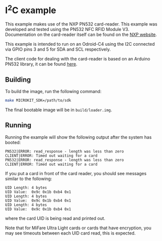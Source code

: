 <!--
    Copyright 2024, UNSW

    SPDX-License-Identifier: BSD-2-Clause
-->

# I<sup>2</sup>C example

This example makes use of the NXP PN532 card-reader. This example was developed and tested using
the PN532 NFC RFID Module V3. Documentation on the card-reader itself can be found
on the [NXP website](https://www.nxp.com/docs/en/user-guide/141520.pdf).

This example is intended to run on an Odroid-C4 using the I2C connected via GPIO pins 3 and 5
for SDA and SCL respectively.

The client code for dealing with the card-reader is based on an Arduino PN532 library, it can
be found [here](https://github.com/elechouse/PN532/).

## Building

To build the image, run the following command:
```sh
make MICROKIT_SDK=/path/to/sdk
```

The final bootable image will be in `build/loader.img`.

## Running

Running the example will show the following output after the system has booted:
```
PN532|ERROR: read_response - length was less than zero
CLIENT|ERROR: Timed out waiting for a card
PN532|ERROR: read_response - length was less than zero
CLIENT|ERROR: Timed out waiting for a card
```

If you put a card in front of the card reader, you should see messages similar to
the following:
```
UID Length: 4 bytes
UID Value:  0x9c 0x1b 0xb4 0x1
UID Length: 4 bytes
UID Value:  0x9c 0x1b 0xb4 0x1
UID Length: 4 bytes
UID Value:  0x9c 0x1b 0xb4 0x1
```

where the card UID is being read and printed out.

Note that for MiFare Ultra Light cards or cards that have encryption, you may
see timeouts between each UID card read, this is expected.
